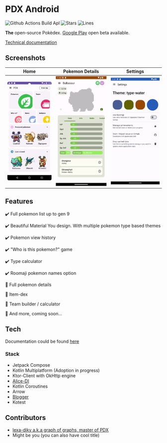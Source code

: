 # PDX Android

![Github Actions Build Apl](https://img.shields.io/github/actions/workflow/status/PDX-ORG/pdx-mobile/build_apk.yml)
![Stars](https://img.shields.io/github/stars/PDX-ORG/pdx-mobile)
![Lines](https://img.shields.io/tokei/lines/github/PDX-ORG/pdx-mobile)

**The** open-source Pokèdex. [Google Play](https://play.google.com/store/apps/details?id=io.github.lexadiky.pdx) open beta available.

[Technical documentation](docs/index.md)

## Screenshots

Home |                          Pokemon Details                           | Settings
:---:|:------------------------------------------------------------------:|:-------------------------: 
![home_sample.png](assets%2Fhome_sample.png)  | ![pokemon_details_sample.png](assets%2Fpokemon_details_sample.png) | ![settings_sample.png](assets%2Fsettings_sample.png)

## Features

✔️ Full pokemon list up to gen 9

✔️ Beautiful Material You design. With multiple pokemon type based themes

✔️ Pokemon view history

✔️ "Who is this pokemon?" game

✔️ Type calculator

✔️ Roomaji pokemon names option

🚧 Full pokemon details

🚧 Item-dex

🚧 Team builder / calculator

🚧 And more, coming soon...

## Tech

Documentation could be found [here](docs)

### Stack

- Jetpack Compose
- Kotlin Multiplatform (Adoption in progress)
- Ktor-Client with OkHttp engine
- [Alice-DI](https://github.com/akore-org/alice)
- Kotlin Coroutines
- Arrow
- [Blogger](https://github.com/akore-org/blogger)
- Kotest

## Contributors

- [lexa-diky a.k.a graph of graphs, master of PDX](https://github.com/lexa-diky)
- Might be you (you can also have cool title)
